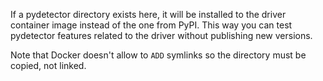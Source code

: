If a pydetector directory exists here, it will be installed to the driver
container image instead of the one from PyPI. This way you can test pydetector
features related to the driver without publishing new versions.

Note that Docker doesn't allow to `ADD` symlinks so the directory
must be copied, not linked.
